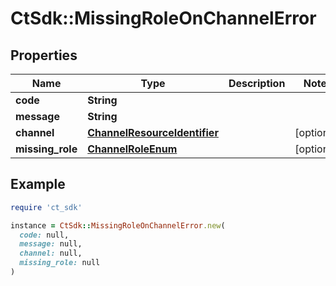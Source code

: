 # CtSdk::MissingRoleOnChannelError

## Properties

| Name | Type | Description | Notes |
| ---- | ---- | ----------- | ----- |
| **code** | **String** |  |  |
| **message** | **String** |  |  |
| **channel** | [**ChannelResourceIdentifier**](ChannelResourceIdentifier.md) |  | [optional] |
| **missing_role** | [**ChannelRoleEnum**](ChannelRoleEnum.md) |  | [optional] |

## Example

```ruby
require 'ct_sdk'

instance = CtSdk::MissingRoleOnChannelError.new(
  code: null,
  message: null,
  channel: null,
  missing_role: null
)
```

